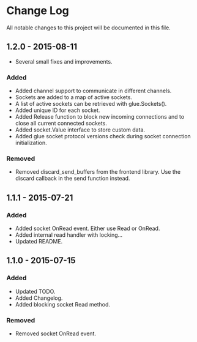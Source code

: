 Change Log
==========

All notable changes to this project will be documented in this file.

1.2.0 - 2015-08-11
------------------

-	Several small fixes and improvements.

### Added

-	Added channel support to communicate in different channels.
-	Sockets are added to a map of active sockets.
-	A list of active sockets can be retrieved with glue.Sockets().
-	Added unique ID for each socket.
-	Added Release function to block new incoming connections and to close all current connected sockets.
-	Added socket.Value interface to store custom data.
-	Added glue socket protocol versions check during socket connection initialization.

### Removed

-	Removed discard_send_buffers from the frontend library. Use the discard callback in the send function instead.

1.1.1 - 2015-07-21
------------------

### Added

-	Added socket OnRead event. Either use Read or OnRead.
-	Added internal read handler with locking...
-	Updated README.

1.1.0 - 2015-07-15
------------------

### Added

-	Updated TODO.
-	Added Changelog.
-	Added blocking socket Read method.

### Removed

-	Removed socket OnRead event.
